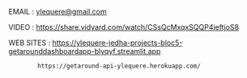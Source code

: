 EMAIL : ylequere@gmail.com

VIDEO : https://share.vidyard.com/watch/CSsQcMxqxSQQP4ieftjoS8

WEB SITES : https://ylequere-jedha-projects-bloc5-getarounddashboardapp-blyqyf.streamlit.app
            
			https://getaround-api-ylequere.herokuapp.com/